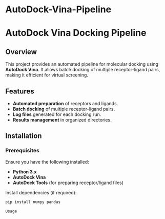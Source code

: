# AutoDock-Vina-Pipeline
# AutoDock Vina Docking Pipeline

## Overview
This project provides an automated pipeline for molecular docking using **AutoDock Vina**. It allows batch docking of multiple receptor-ligand pairs, making it efficient for virtual screening.

## Features
- **Automated preparation** of receptors and ligands.
- **Batch docking** of multiple receptor-ligand pairs.
- **Log files** generated for each docking run.
- **Results management** in organized directories.

## Installation
### **Prerequisites**
Ensure you have the following installed:
- **Python 3.x**
- **AutoDock Vina**
- **AutoDock Tools** (for preparing receptor/ligand files)

Install dependencies (if required):
```bash
pip install numpy pandas

Usage

